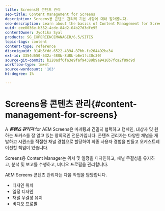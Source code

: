 ```yaml
---
title: Screens용 콘텐츠 관리
seo-title: Content Management for Screens
description: Screens용 콘텐츠 관리의 기본 사항에 대해 알아봅니다.
seo-description: Learn about the basics of Content Management for Screens.
uuid: eee0036e-b352-4cde-84d2-04b27d3dfe95
contentOwner: Jyotika Syal
products: SG_EXPERIENCEMANAGER/6.5/SITES
topic-tags: content
content-type: reference
discoiquuid: 014b5fdd-6522-4394-87bb-fe264492ba34
exl-id: 3354d650-532a-488b-8d8b-b6e1fc30c30f
source-git-commit: b220adf6fa3e9faf94389b9a9416b7fca2f89d9d
workflow-type: tm+mt
source-wordcount: '103'
ht-degree: 1%

---
```


# Screens용 콘텐츠 관리{#content-management-for-screens}

A ***콘텐츠 관리자*** for AEM Screens은 마케팅과 긴밀히 협력하고 캠페인, 대상자 및 원하는 포커스를 잘 알고 있는 창의적인 전문가입니다. 콘텐츠 관리자는 다양한 채널을 개발하고 시퀀스를 적절한 채널 경험으로 할당하여 최종 사용자 경험을 만들고 오케스트레이션할 책임이 있습니다.

Screens용 Content Manager는 위치 및 일정을 디자인하고, 채널 무결성을 유지하고, 분석 및 보고를 수행하고, 비디오 프로필을 관리합니다.

AEM Screens 콘텐츠 관리자는 다음 작업을 담당합니다.

* 디자인 위치
* 일정 디자인
* 채널 무결성 유지
* 비디오 프로필
